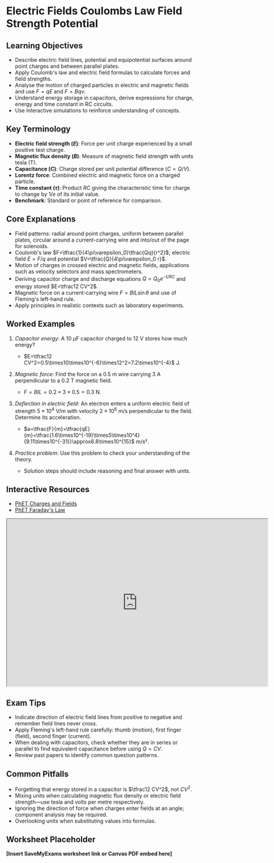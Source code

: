 # Electric Fields Coulombs Law Field Strength Potential

## Learning Objectives
- Describe electric field lines, potential and equipotential surfaces around point charges and between parallel plates.
- Apply Coulomb's law and electric field formulas to calculate forces and field strengths.
- Analyse the motion of charged particles in electric and magnetic fields and use $F=qE$ and $F=Bqv$.
- Understand energy storage in capacitors, derive expressions for charge, energy and time constant in RC circuits.
- Use interactive simulations to reinforce understanding of concepts.

## Key Terminology
- **Electric field strength ($E$)**: Force per unit charge experienced by a small positive test charge.
- **Magnetic flux density ($B$)**: Measure of magnetic field strength with units tesla (T).
- **Capacitance ($C$)**: Charge stored per unit potential difference ($C=Q/V$).
- **Lorentz force**: Combined electric and magnetic force on a charged particle.
- **Time constant ($\tau$)**: Product $RC$ giving the characteristic time for charge to change by $1/e$ of its initial value.
- **Benchmark**: Standard or point of reference for comparison.

## Core Explanations
- Field patterns: radial around point charges, uniform between parallel plates, circular around a current-carrying wire and into/out of the page for solenoids.
- Coulomb's law $F=\tfrac{1}{4\pi\varepsilon_0}\tfrac{Qq}{r^2}$; electric field $E=F/q$ and potential $V=\tfrac{Q}{4\pi\varepsilon_0 r}$.
- Motion of charges in crossed electric and magnetic fields, applications such as velocity selectors and mass spectrometers.
- Deriving capacitor charge and discharge equations $Q=Q_0e^{-t/RC}$ and energy stored $E=\tfrac12 CV^2$.
- Magnetic force on a current-carrying wire $F=BIL\sin\theta$ and use of Fleming's left-hand rule.
- Apply principles in realistic contexts such as laboratory experiments.

## Worked Examples
1. *Capacitor energy*: A 10 μF capacitor charged to 12 V stores how much energy?
   - $E=\tfrac12 CV^2=0.5\times10\times10^{-6}\times12^2=7.2\times10^{-4}$ J.
2. *Magnetic force*: Find the force on a 0.5 m wire carrying 3 A perpendicular to a 0.2 T magnetic field.
   - $F=BIL=0.2\times3\times0.5=0.3$ N.
3. *Deflection in electric field*: An electron enters a uniform electric field of strength $5\times10^4$ V/m with velocity $2\times10^6$ m/s perpendicular to the field. Determine its acceleration.
   - $a=\tfrac{F}{m}=\tfrac{qE}{m}=\tfrac{1.6\times10^{-19}\times5\times10^4}{9.11\times10^{-31}}\approx8.8\times10^{15}$ m/s².

4. *Practice problem*: Use this problem to check your understanding of the theory.
   - Solution steps should include reasoning and final answer with units.
## Interactive Resources
- [PhET Charges and Fields](https://phet.colorado.edu/en/simulation/charges-and-fields)
- [PhET Faraday's Law](https://phet.colorado.edu/en/simulation/faradays-law)
<iframe src="https://phet.colorado.edu/sims/html/charges-and-fields/latest/charges-and-fields_en.html" width="700" height="450" title="Interactive simulation" loading="lazy"></iframe>

## Exam Tips
- Indicate direction of electric field lines from positive to negative and remember field lines never cross.
- Apply Fleming's left-hand rule carefully: thumb (motion), first finger (field), second finger (current).
- When dealing with capacitors, check whether they are in series or parallel to find equivalent capacitance before using $Q=CV$.
- Review past papers to identify common question patterns.

## Common Pitfalls
- Forgetting that energy stored in a capacitor is $\tfrac12 CV^2$, not $CV^2$.
- Mixing units when calculating magnetic flux density or electric field strength—use tesla and volts per metre respectively.
- Ignoring the direction of force when charges enter fields at an angle; component analysis may be required.
- Overlooking units when substituting values into formulas.

## Worksheet Placeholder
**[Insert SaveMyExams worksheet link or Canvas PDF embed here]**
